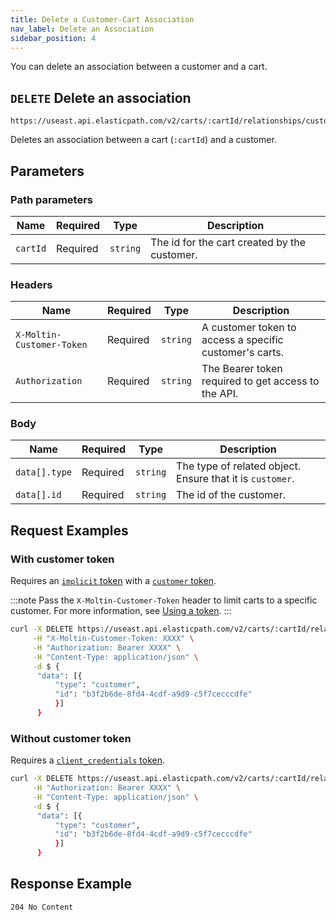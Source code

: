 ```yaml
---
title: Delete a Customer-Cart Association
nav_label: Delete an Association
sidebar_position: 4
---
```


You can delete an association between a customer and a cart.

## `DELETE` Delete an association

```http
https://useast.api.elasticpath.com/v2/carts/:cartId/relationships/customers
```

Deletes an association between a cart (`:cartId`) and a customer.

## Parameters

### Path parameters

| Name | Required | Type | Description |
| --- | --- | --- | --- |
| `cartId` | Required | `string` | The id for the cart created by the customer. |

### Headers

| Name | Required | Type | Description                                             |
| --- | --- | --- |---------------------------------------------------------|
| `X-Moltin-Customer-Token` | Required | `string` | A customer token to access a specific customer's carts. |
| `Authorization` | Required | `string` | The Bearer token required to get access to the API.     |

### Body

| Name | Required | Type | Description |
| --- | --- | --- | --- |
| `data[].type`| Required | `string` | The type of related object. Ensure that it is `customer`. |
| `data[].id` | Required | `string` | The id of the customer.|

## Request Examples

### With customer token

Requires an [`implicit` token](/docs/authentication/Tokens/implicit-token) with a [`customer` token](/docs/customer-management/customer-management-api/customer-tokens).

:::note
Pass the `X-Moltin-Customer-Token` header to limit carts to a specific customer. For more information, see [Using a token](/docs/customer-management/customer-management-api/customer-tokens#using-a-token).
:::

```bash
curl -X DELETE https://useast.api.elasticpath.com/v2/carts/:cartId/relationships/customers \
     -H "X-Moltin-Customer-Token: XXXX" \
     -H "Authorization: Bearer XXXX" \
     -H "Content-Type: application/json" \
     -d $ {
      "data": [{
          "type": "customer",
          "id": "b3f2b6de-8fd4-4cdf-a9d9-c5f7cecccdfe"
          }]
      }
```

### Without customer token

Requires a [`client_credentials` token](/docs/authentication/Tokens/client-credential-token).

```bash
curl -X DELETE https://useast.api.elasticpath.com/v2/carts/:cartId/relationships/customers \
     -H "Authorization: Bearer XXXX" \
     -H "Content-Type: application/json" \
     -d $ {
      "data": [{
          "type": "customer",
          "id": "b3f2b6de-8fd4-4cdf-a9d9-c5f7cecccdfe"
          }]
      }
```

## Response Example

`204 No Content`


```json

```
